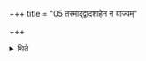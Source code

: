 +++
title = "05 तस्माद्द्वादशाहेन न याज्यम्"

+++

<details><summary>थिते</summary>

तस्माद्द्वादशाहेन न याज्यं पाप्मनो व्यावृत्त्या इति विज्ञायते ५
</details>
